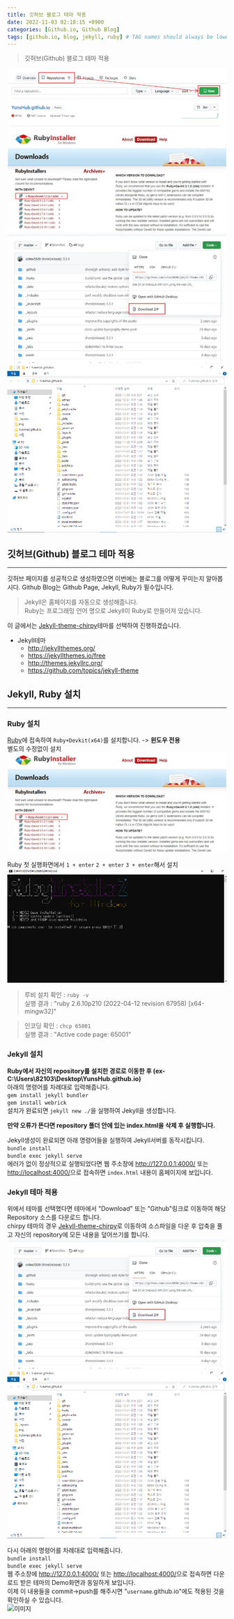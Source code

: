 ```yaml
---
title: 깃허브 블로그 테마 적용
date: 2022-11-03 02:18:15 +0900
categories: [Github.io, Github Blog]
tags: [github.io, blog, jekyll, ruby] # TAG names should always be lowercase
---
```

>깃허브(Github) 블로그 테마 적용

![이미지](/assets/img/Github%20Blog/Github_Blog_1.jpg)
![이미지](/assets/img/Github%20Blog/Github_Blog_5.PNG)
![이미지](/assets/img/Github%20Blog/Github_Blog_7.jpg)
![이미지](/assets/img/Github%20Blog/Github_Blog_8.jpg)


## 깃허브(Github) 블로그 테마 적용
---
깃허브 페이지를 성공적으로 생성하였으면 이번에는 블로그를 어떻게 꾸미는지 알아봅시다.
Github Blog는 Github Page, Jekyll, Ruby가 필수입니다.  
>Jekyll은 홈페이지를 자동으로 생성해줍니다.  
>Ruby는 프로그래밍 언어 명으로 Jekyll이 Ruby로 만들어져 있습니다.  

이 글에서는 [Jekyll-theme-chirpy](https://github.com/cotes2020/jekyll-theme-chirpy/)테마를 선택하여 진행하겠습니다.
- Jekyll테마
  - <http://jekyllthemes.org/>
  - <https://jekyllthemes.io/free>
  - <http://themes.jekyllrc.org/>
  - <https://github.com/topics/jekyll-theme>

## Jekyll, Ruby 설치
---
### **Ruby 설치**  
[Ruby](https://rubyinstaller.org/downloads/)에 접속하여 ```Ruby+Devkit(x64)```를 설치합니다. -> **윈도우 전용**  
별도의 수정없이 설치  
![이미지](/assets/img/Github%20Blog/Github_Blog_5.PNG)

Ruby 첫 실행화면에서 ```1 + enter``` ```2 + enter``` ```3 + enter```해서 설치  
![이미지](/assets/img/Github%20Blog/Github_Blog_6.jpg)

>루비 설치 확인 : ```ruby -v```  
>실행 결과 : "ruby 2.6.10p210 (2022-04-12 revision 67958) [x64-mingw32]"  

>인코딩 확인 : ```chcp 65001```  
>실행 결과 : "Active code page: 65001"  

### **Jekyll 설치**
**Ruby에서 자신의 repository를 설치한 경로로 이동한 후 (ex-C:\Users\82103\Desktop\YunsHub.github.io)**  
아래의 명령어를 차례대로 입력해줍니다.  
```gem install jekyll bundler```  
```gem install webrick```  
설치가 완료되면 ```jekyll new ./```을 실행하여 Jekyll을 생성합니다.  

**만약 오류가 뜬다면 repository 폴더 안에 있는 index.html을 삭제 후 실행합니다.**  

Jekyll생성이 완료되면 아래 명령어들을 실행하여 Jekyll서버를 동작시킵니다.  
```bundle install```  
```bundle exec jekyll serve```  
에러가 없이 정상적으로 실행되었다면 웹 주소창에 <http://127.0.0.1:4000/> 또는 <http://localhost:4000/>으로 접속하면 ```index.html``` 내용이 홈페이지에 보입니다.

### **Jekyll 테마 적용**  
위에서 테마를 선택했다면 테마에서 "Download" 또는 "Github"링크로 이동하여 해당 Repository 소스를 다운로드 합니다.  
chirpy 테마의 경우 [Jekyll-theme-chirpy](https://github.com/cotes2020/jekyll-theme-chirpy/)로 이동하여 소스파일을 다운 후 압축을 풀고 자신의 repository에 모든 내용을 덮어쓰기를 합니다.  
![이미지](/assets/img/Github%20Blog/Github_Blog_7.jpg)
![이미지](/assets/img/Github%20Blog/Github_Blog_8.jpg)

다시 아래의 명령어를 차례대로 입력해줍니다.  
```bundle install```  
```bundle exec jekyll serve```  
웹 주소창에 <http://127.0.0.1:4000/> 또는 <http://localhost:4000/>으로 접속하면 다운로드 받은 테마의 Demo화면과 동일하게 보입니다.  
이제 이 내용들을 commit->push를 해주시면 "```username```.github.io"에도 적용된 것을 확인하실 수 있습니다.  
![이미지](/assets/img/Github%20Blog/Github_Blog_9.jpg)